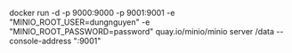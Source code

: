docker run -d -p 9000:9000 -p 9001:9001 -e "MINIO_ROOT_USER=dungnguyen" -e "MINIO_ROOT_PASSWORD=password" quay.io/minio/minio server /data --console-address ":9001"